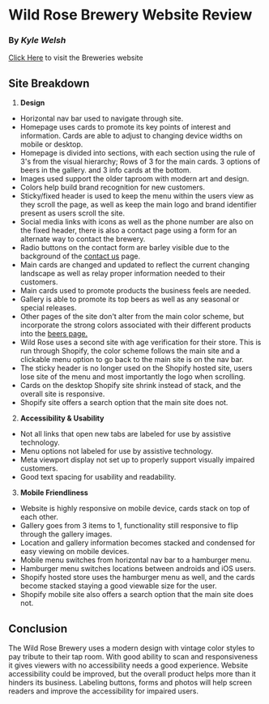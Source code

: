 # Wild Rose Brewery Website Review
### By _Kyle Welsh_
[Click Here](https://www.wildrosebrewery.com) to visit the Breweries website
## Site Breakdown
1. **Design**
- Horizontal nav bar used to navigate through site.
- Homepage uses cards to promote its key points of interest and information. Cards are able to adjust to changing device widths on mobile or desktop.
- Homepage is divided into sections, with each section using the rule of 3's from the visual hierarchy; Rows of 3 for the main cards. 3 options of beers in the gallery. and 3 info cards at the bottom.
- Images used support the older taproom with modern art and design.
- Colors help build brand recognition for new customers.
- Sticky/fixed header is used to keep the menu within the users view as they scroll the page, as well as keep the main logo and brand identifier present as users scroll the site.
- Social media links with icons as well as the phone number are also on the fixed header, there is also a contact page using a form for an alternate way to contact the brewery. 
- Radio buttons on the contact form are barley visible due to the background of the [contact us](https://wildrosetaproom.com/barracks-events-catering/#food) page.
- Main cards are changed and updated to reflect the current changing landscape as well as relay proper information needed to their customers.
- Main cards used to promote products the business feels are needed.
- Gallery is able to promote its top beers as well as any seasonal or special releases.
- Other pages of the site don't alter from the main color scheme, but incorporate the strong colors associated with their different products into the [beers page.](https://wildrosetaproom.com/beer/) 
- Wild Rose uses a second site with age verification for their store. This is run through Shopify, the color scheme follows the main site and a clickable menu option to go back to the main site is on the nav bar.
- The sticky header is no longer used on the Shopify hosted site, users lose site of the menu and most importantly the logo when scrolling.
- Cards on the desktop Shopify site shrink instead of stack, and the overall site is responsive.
- Shopify site offers a search option that the main site does not.
2. **Accessibility & Usability**
- Not all links that open new tabs are labeled for use by assistive technology.
- Menu options not labeled for use by assistive technology.
- Meta viewport display not set up to properly support visually impaired customers.
- Good text spacing for usability and readability.
3. **Mobile Friendliness**
- Website is highly responsive on mobile device, cards stack on top of each other.
- Gallery goes from 3 items to 1, functionality still responsive to flip through the gallery images.
- Location and gallery information becomes stacked and condensed for easy viewing on mobile devices.
- Mobile menu switches from horizontal nav bar to a hamburger menu.
- Hamburger menu switches locations between androids and iOS users.
- Shopify hosted store uses the hamburger menu as well, and the cards become stacked staying a good viewable size for the user. 
- Shopify mobile site also offers a search option that the main site does not.
## Conclusion
The Wild Rose Brewery uses a modern design with vintage color styles to pay tribute to their tap room. With good ability to scan and responsiveness it gives viewers with no accessibility needs a good experience. Website accessibility could be improved, but the overall product helps more than it hinders its business. Labeling buttons, forms and photos will help screen readers and improve the accessibility for impaired users.
